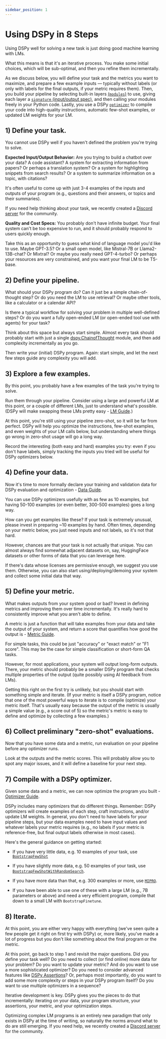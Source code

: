 ```yaml
---
sidebar_position: 1
---
```


# Using DSPy in 8 Steps

Using DSPy well for solving a new task is just doing good machine learning with LMs.

What this means is that it's an iterative process. You make some initial choices, which will be sub-optimal, and then you refine them incrementally. 

As we discuss below, you will define your task and the metrics you want to maximize, and prepare a few example inputs — typically without labels (or only with labels for the final outputs, if your metric requires them). Then, you build your pipeline by selecting built-in layers [(`modules`)](/docs/building-blocks/modules) to use, giving each layer a [`signature` (input/output spec)](/docs/building-blocks/signatures), and then calling your modules freely in your Python code. Lastly, you use a DSPy [`optimizer`](/docs/building-blocks/optimizers) to compile your code into high-quality instructions, automatic few-shot examples, or updated LM weights for your LM.


## 1) Define your task.

You cannot use DSPy well if you haven't defined the problem you're trying to solve.

**Expected Input/Output Behavior:** Are you trying to build a chatbot over your data? A code assistant? A system for extracting information from papers? Or perhaps a translation system? Or a system for highlighting snippets from search results? Or a system to summarize information on a topic, with citations?

It's often useful to come up with just 3-4 examples of the inputs and outputs of your program (e.g., questions and their answers, or topics and their summaries).

If you need help thinking about your task, we recently created a [Discord server](https://discord.gg/XCGy2WDCQB) for the community.

**Quality and Cost Specs:** You probably don't have infinite budget. Your final system can't be too expensive to run, and it should probably respond to users quickly enough.

Take this as an opportunity to guess what kind of language model you'd like to use. Maybe GPT-3.5? Or a small open model, like Mistral-7B or Llama2-13B-chat? Or Mixtral? Or maybe you really need GPT-4-turbo? Or perhaps your resources are very constrained, and you want your final LM to be T5-base.

## 2) Define your pipeline.

What should your DSPy program do? Can it just be a simple chain-of-thought step? Or do you need the LM to use retrieval? Or maybe other tools, like a calculator or a calendar API?

Is there a typical workflow for solving your problem in multiple well-defined steps? Or do you want a fully open-ended LM (or open-ended tool use with agents) for your task?

Think about this space but always start simple. Almost every task should probably start with just a single [dspy.ChainofThought](/docs/deep-dive/modules/ChainOfThought) module, and then add complexity incrementally as you go.

Then write your (initial) DSPy program. Again: start simple, and let the next few steps guide any complexity you will add.

## 3) Explore a few examples.

By this point, you probably have a few examples of the task you're trying to solve.

Run them through your pipeline. Consider using a large and powerful LM at this point, or a couple of different LMs, just to understand what's possible. (DSPy will make swapping these LMs pretty easy - [LM Guide](/docs/building-blocks/language_models).)

At this point, you're still using your pipeline zero-shot, so it will be far from perfect. DSPy will help you optimize the instructions, few-shot examples, and even weights of your LM calls below, but understanding where things go wrong in zero-shot usage will go a long way.

Record the interesting (both easy and hard) examples you try: even if you don't have labels, simply tracking the inputs you tried will be useful for DSPy optimizers below.

## 4) Define your data.

Now it's time to more formally declare your training and validation data for DSPy evaluation and optimization - [Data Guide](/docs/building-blocks/data).

You can use DSPy optimizers usefully with as few as 10 examples, but having 50-100 examples (or even better, 300-500 examples) goes a long way.

How can you get examples like these? If your task is extremely unusual, please invest in preparing ~10 examples by hand. Often times, depending on your metric below, you just need inputs and not labels, so it's not that hard.

However, chances are that your task is not actually that unique. You can almost always find somewhat adjacent datasets on, say, HuggingFace datasets or other forms of data that you can leverage here.

If there's data whose licenses are permissive enough, we suggest you use them. Otherwise, you can also start using/deploying/demoing your system and collect some initial data that way.


## 5) Define your metric.

What makes outputs from your system good or bad? Invest in defining metrics and improving them over time incrementally. It's really hard to consistently improve what you aren't able to define.

A metric is just a function that will take examples from your data and take the output of your system, and return a score that quantifies how good the output is - [Metric Guide](/docs/building-blocks/metrics).

For simple tasks, this could be just "accuracy" or "exact match" or "F1 score". This may be the case for simple classification or short-form QA tasks.

However, for most applications, your system will output long-form outputs. There, your metric should probably be a smaller DSPy program that checks multiple properties of the output (quite possibly using AI feedback from LMs).

Getting this right on the first try is unlikely, but you should start with something simple and iterate. (If your metric is itself a DSPy program, notice that one of the most powerful ways to iterate is to compile (optimize) your metric itself. That's usually easy because the output of the metric is usually a simple value (e.g., a score out of 5) so the metric's metric is easy to define and optimize by collecting a few examples.)


## 6) Collect preliminary "zero-shot" evaluations.

Now that you have some data and a metric, run evaluation on your pipeline before any optimizer runs.

Look at the outputs and the metric scores. This will probably allow you to spot any major issues, and it will define a baseline for your next step.

## 7) Compile with a DSPy optimizer.

Given some data and a metric, we can now optimize the program you built - [Optimizer Guide](/docs/building-blocks/optimizers).

DSPy includes many optimizers that do different things. Remember: DSPy optimizers will create examples of each step, craft instructions, and/or update LM weights. In general, you don't need to have labels for your pipeline steps, but your data examples need to have input values and whatever labels your metric requires (e.g., no labels if your metric is reference-free, but final output labels otherwise in most cases).

Here's the general guidance on getting started:

* If you have very little data, e.g. 10 examples of your task, use [`BootstrapFewShot`](/docs/deep-dive/optimizers/bootstrap-fewshot)

* If you have slightly more data, e.g. 50 examples of your task, use [`BootstrapFewShotWithRandomSearch`](/docs/deep-dive/optimizers/bfrs).

* If you have more data than that, e.g. 300 examples or more, use [`MIPRO`](/docs/deep-dive/optimizers/miprov2).

* If you have been able to use one of these with a large LM (e.g., 7B parameters or above) and need a very efficient program, compile that down to a small LM with `BootstrapFinetune`.

## 8) Iterate.

At this point, you are either very happy with everything (we've seen quite a few people get it right on first try with DSPy) or, more likely, you've made a lot of progress but you don't like something about the final program or the metric.

At this point, go back to step 1 and revisit the major questions. Did you define your task well? Do you need to collect (or find online) more data for your problem? Do you want to update your metric? And do you want to use a more sophisticated optimizer? Do you need to consider advanced features like [DSPy Assertions](/docs/building-blocks/assertions)? Or, perhaps most importantly, do you want to add some more complexity or steps in your DSPy program itself? Do you want to use multiple optimizers in a sequence?

Iterative development is key. DSPy gives you the pieces to do that incrementally: iterating on your data, your program structure, your assertions, your metric, and your optimization steps.

Optimizing complex LM programs is an entirely new paradigm that only exists in DSPy at the time of writing, so naturally the norms around what to do are still emerging. If you need help, we recently created a [Discord server](https://discord.gg/XCGy2WDCQB) for the community.

